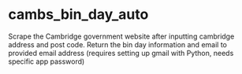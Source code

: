 # cambs_bin_day_auto

Scrape the Cambridge government website after inputting cambridge address and post code. Return the bin day information and email to provided email address (requires setting up gmail with Python, needs specific app password)

